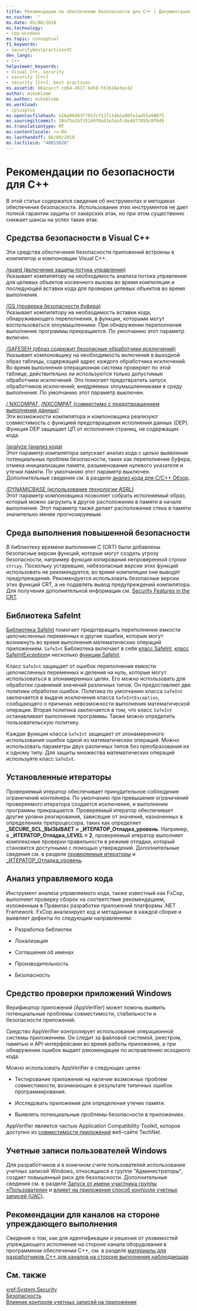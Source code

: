```yaml
---
title: Рекомендации по обеспечению безопасности для C++ | Документация Майкрософт
ms.custom: ''
ms.date: 05/08/2018
ms.technology:
- cpp-windows
ms.topic: conceptual
f1_keywords:
- securitybestpracticesVC
dev_langs:
- C++
helpviewer_keywords:
- Visual C++, security
- security [C++]
- security [C++], best practices
ms.assetid: 86acaccf-cdb4-4517-bd58-553618e3ec42
author: mikeblome
ms.author: mikeblome
ms.workload:
- cplusplus
ms.openlocfilehash: e16a00d83f7917cf21f114b2a80fa1ad55a90875
ms.sourcegitcommit: 38af5a1bf35249f0a51e3aafc6e4077859c8f0d9
ms.translationtype: MT
ms.contentlocale: ru-RU
ms.lasthandoff: 08/09/2018
ms.locfileid: "40015628"
---
```

# <a name="security-best-practices-for-c"></a>Рекомендации по безопасности для C++

В этой статье содержатся сведения об инструментах и методиках обеспечения безопасности. Использование этих инструментов не дает полной гарантии защиты от хакерских атак, но при этом существенно снижает шансы на успех таких атак.  
  
## <a name="visual-c-security-features"></a>Средства безопасности в Visual C++

 Эти средства обеспечения безопасности приложений встроены в компилятор и компоновщик Visual C++.  
  
 [/guard (включение защиты потока управления)](../build/reference/guard-enable-control-flow-guard.md)  
 Указывает компилятору на необходимость анализа потока управления для целевых объектов косвенного вызова во время компиляции и последующей вставки кода для проверки целевых объектов во время выполнения.  
  
 [/GS (проверка безопасности буфера)](../build/reference/gs-buffer-security-check.md)  
 Указывает компилятору на необходимость вставки кода, обнаруживающего переполнения, в функции, которыми могут воспользоваться злоумышленники. При обнаружении переполнения выполнение программы прекращается. По умолчанию этот параметр включен.  
  
 [/SAFESEH (образ содержит безопасные обработчики исключений)](../build/reference/safeseh-image-has-safe-exception-handlers.md)  
 Указывает компоновщику на необходимость включения в выходной образ таблицы, содержащей адрес каждого обработчика исключений. Во время выполнения операционная система проверяет по этой таблице, действительно ли используются только допустимые обработчики исключений. Это помогает предотвратить запуск обработчиков исключений, внедряемых злоумышленниками в среду выполнения. По умолчанию этот параметр выключен.  
  
 [/ NXCOMPAT](../build/reference/nxcompat.md),  [ /NXCOMPAT (совместимо с предотвращением выполнения данных)](../build/reference/nxcompat-compatible-with-data-execution-prevention.md)  
 Эти возможности компилятора и компоновщика реализуют совместимость с функцией предотвращения исполнения данных (DEP). Функция DEP защищает ЦП от исполнения страниц, не содержащих кода.  
  
 [/analyze (анализ кода)](../build/reference/analyze-code-analysis.md)  
 Этот параметр компилятора запускает анализ кода с целью выявления потенциальных проблем безопасности, таких как переполнение буфера, отмена инициализации памяти, разыменование нулевого указателя и утечки памяти. По умолчанию этот параметр выключен. Дополнительные сведения см. в разделе [анализ кода для C/C++ Обзор](/visualstudio/code-quality/code-analysis-for-c-cpp-overview).  
  
 [/DYNAMICBASE (использование технологии ASRL)](../build/reference/dynamicbase-use-address-space-layout-randomization.md)  
 Этот параметр компоновщика позволяет собрать исполняемый образ, который можно загрузить в другое расположение в памяти в начале выполнения. Этот параметр также делает расположение стека в памяти значительно менее прогнозируемым.  
  
## <a name="security-enhanced-crt"></a>Среда выполнения повышенной безопасности  
 В библиотеку времени выполнения C (CRT) были добавлены безопасные версии функций, которые могут создать угрозу безопасности, например функция копирования непроверенной строки `strcpy`. Поскольку устаревшие, небезопасные версии этих функций использовать не рекомендуется, во время компиляции они выводят предупреждения. Рекомендуется использовать безопасные версии этих функций CRT, а не подавлять вывод предупреждений компилятора. Для получения дополнительной информации см. [Security Features in the CRT](../c-runtime-library/security-features-in-the-crt.md).  
  
## <a name="safeint-library"></a>Библиотека SafeInt  
 [Библиотека SafeInt](../windows/safeint-library.md) помогает предотвращать переполнение емкости целочисленных переменных и другие ошибки, которые могут возникнуть во время выполнения математических операций приложением. `SafeInt` Библиотека включает в себя [класс SafeInt](../windows/safeint-class.md), [класс SafeIntException](../windows/safeintexception-class.md)и несколько [функции SafeInt](../windows/safeint-functions.md).  
  
 Класс `SafeInt` защищает от ошибок переполнения емкости целочисленных переменных и деления на нуль, которые могут использоваться в злонамеренных целях. Его можно использовать для обработки сравнений значений различных типов. Он предоставляет две политики обработки ошибок. Политика по умолчанию класса `SafeInt` заключается в выдаче исключения класса `SafeIntException`, сообщающего о причинах невозможности выполнения математической операции. Вторая политика заключается в том, что класс `SafeInt` останавливает выполнение программы. Также можно определить пользовательскую политику.  
  
 Каждая функция класса `SafeInt` защищает от злонамеренного использования ошибок одной из математических операций. Можно использовать параметры двух различных типов без преобразования их к одному типу. Для защиты множества математических операций используйте класс `SafeInt`.  
  
## <a name="checked-iterators"></a>Установленные итераторы  
 Проверяемый итератор обеспечивает принудительное соблюдение ограничений контейнера. По умолчанию при превышении ограничений проверяемого итератора создается исключение, и выполнение программы прекращается. Проверяемый итератор обеспечивает другие уровни реагирования, зависящие от значений, назначенных в определениях препроцессора, таких как определяет  **\_SECURE\_SCL\_ВЫЗЫВАЕТ** и  **\_ИТЕРАТОР\_Отладка\_уровень**. Например, в  **\_ИТЕРАТОР\_Отладка\_LEVEL = 2**, проверяемый итератор выполняет комплексные проверки правильности в режиме отладки, который становятся доступными с помощью утверждений. Дополнительные сведения см. в разделе [проверяемые итераторы](../standard-library/checked-iterators.md) и [ \_ИТЕРАТОР\_Отладка\_уровень](../standard-library/iterator-debug-level.md).  
  
## <a name="code-analysis-for-managed-code"></a>Анализ управляемого кода  
 Инструмент анализа управляемого кода, также известный как FxCop, выполняет проверку сборок на соответствие рекомендациям, изложенным в Правилах разработки приложений платформы .NET Framework. FxCop анализирует код и метаданные в каждой сборке и выявляет дефекты по следующим направлениям:  
  
-   Разработка библиотек  
  
-   Локализация  
  
-   Соглашения об именах  
  
-   Производительность  
  
-   Безопасность  
  
## <a name="windows-application-verifier"></a>Средство проверки приложений Windows  
 Верификатор приложений (AppVerifier) может помочь выявить потенциальные проблемы совместимости, стабильности и безопасности приложений.  
  
 Средство AppVerifier контролирует использование операционной системы приложением. Он следит за файловой системой, реестром, памятью и API-интерфейсами во время работы приложения, а при обнаружении ошибок выдает рекомендации по исправлению исходного кода.  
  
 Можно использовать AppVerifier в следующих целях:  
  
-   Тестирование приложения на наличие возможных проблем совместимости, возникающих в результате типичных ошибок программирования.  
  
-   Исследовать приложения для определения утечек памяти.  

-   Выявлять потенциальные проблемы безопасности в приложениях.  
  
 AppVerifier является частью Application Compatibility Toolkit, которое доступно из [совместимости приложений](http://go.microsoft.com/fwlink/p/?linkid=91277) веб-сайте TechNet.  
  

## <a name="windows-user-accounts"></a>Учетные записи пользователей Windows  
 Для разработчиков и в конечном счете пользователей использование учетных записей Windows, относящихся к группе "Администраторы", создает повышенный риск для безопасности. Дополнительные сведения см. в разделе [Запуск от имени участника группы «Пользователи»](running-as-a-member-of-the-users-group.md) и [влияет на приложения способ контроля учетных записей (UAC)](how-user-account-control-uac-affects-your-application.md).

## <a name="guidance-for-speculative-execution-side-channels"></a>Рекомендации для каналов на стороне упреждающего выполнения

Сведения о том, как для идентификации и решения от уязвимостей упреждающего исполнения на стороне канала оборудования в программном обеспечении C++, см. в разделе [материалы для разработчиков C++ для каналов на стороне выполнения наблюдающая](developer-guidance-speculative-execution.md).

## <a name="see-also"></a>См. также  
<xref:System.Security>   
[Безопасность](/dotnet/standard/security/index)   
[Влияние контроля учетных записей на приложение](how-user-account-control-uac-affects-your-application.md)